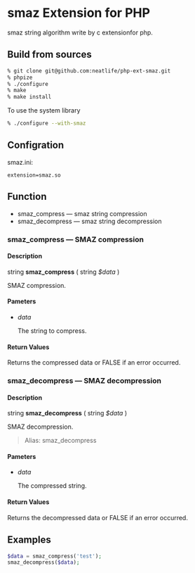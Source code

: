 # smaz Extension for PHP

smaz string algorithm write by c extensionfor php.

## Build from sources

``` bash
% git clone git@github.com:neatlife/php-ext-smaz.git
% phpize
% ./configure
% make
% make install
```

To use the system library

``` bash
% ./configure --with-smaz
```

## Configration

smaz.ini:

```
extension=smaz.so
```

## Function

* smaz\_compress — smaz string compression
* smaz\_decompress — smaz string decompression

### smaz\_compress — SMAZ compression

#### Description

string **smaz\_compress** ( string _$data_ )

SMAZ compression.

#### Pameters

* _data_

  The string to compress.

#### Return Values

Returns the compressed data or FALSE if an error occurred.


### smaz\_decompress — SMAZ decompression

#### Description

string **smaz\_decompress** ( string _$data_ )

SMAZ decompression.

> Alias: smaz\_decompress

#### Pameters

* _data_

  The compressed string.

#### Return Values

Returns the decompressed data or FALSE if an error occurred.

## Examples

```php
$data = smaz_compress('test');
smaz_decompress($data);
```
